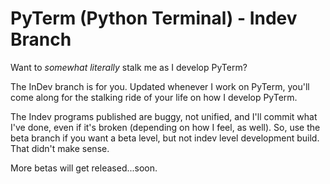 # PyTerm (Python Terminal) - Indev Branch
Want to *somewhat literally* stalk me as I develop PyTerm?

The InDev branch is for you. Updated whenever I work on PyTerm, you'll come along for the stalking ride of your life on how I develop PyTerm. 

The Indev programs published are buggy, not unified, and I'll commit what I've done, even if it's broken (depending on how I feel, as well). So, use the beta branch if you want a beta level, but not indev level development build. That didn't make sense.

More betas will get released...soon.
